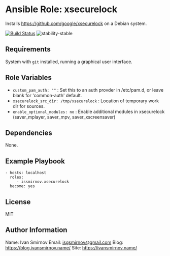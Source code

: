 # Ansible Role: xsecurelock

Installs https://github.com/google/xsecurelock on a Debian system.

[![Build Status](https://img.shields.io/travis/issmirnov/ansible-role-xsecurelock/master.svg?style=for-the-badge)](https://travis-ci.org/issmirnov/ansible-xsecurelock)
![stability-stable](https://img.shields.io/badge/stability-stable-green.svg?style=for-the-badge)



## Requirements

System with `git` installed, running a graphical user interface.

## Role Variables

- `custom_pam_auth: ""` :  Set this to an auth provder in /etc/pam.d, or leave blank for 'common-auth' default.
- `xsecurelock_src_dir: /tmp/xsecurelock` :  Location of temporary work dir for sources.
- `enable_optional_modules: no` : Enable additional modules in xsecurelock (saver_mplayer, saver_mpv, saver_xscreensaver)


## Dependencies

None.

## Example Playbook

```
- hosts: localhost
  roles:
     - issmirnov.xsecurelock
  become: yes
```

## License

MIT

## Author Information

Name: Ivan Smirnov
Email: isgsmirnov@gmail.com
Blog: https://blog.ivansmirnov.name/
Site: https://ivansmirnov.name/
